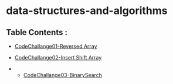 # data-structures-and-algorithms

## Table Contents : 

- [CodeChallange01-Reversed Array](./Challange01-ReversArray/README.md)

- [CodeChallange02-Insert Shift Array](./Challange02-InsertShiftArray/README.md)

- - [CodeChallange03-BinarySearch](./Challange03-BinarySearch/README.md)

